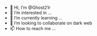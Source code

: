 - 👋 Hi, I’m @Ghost21r
- 👀 I’m interested in ...
- 🌱 I’m currently learning ...
- 💞️ I’m looking to collaborate on  dark web 
- 📫 How to reach me ...

<!---
Ghost21r/Ghost21r is a ✨ special ✨ repository because its `README.md` (this file) appears on your GitHub profile.
You can click the Preview link to take a look at your changes.
--->
